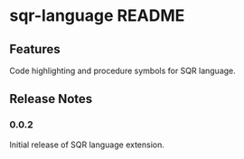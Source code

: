 # sqr-language README

## Features

Code highlighting and procedure symbols for SQR language.

## Release Notes

### 0.0.2

Initial release of SQR language extension.